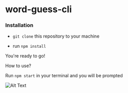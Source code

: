 # word-guess-cli

### Installation

* `git clone` this repository to your machine


* run `npm install`

You're ready to go!

How to use?

Run `npm start` in your terminal and you will be prompted 


![Alt Text](https://thumbs.gfycat.com/LeadingEsteemedEyelashpitviper-size_restricted.gif)